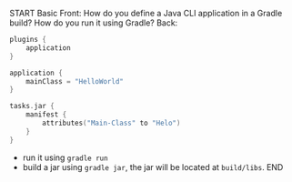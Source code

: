 START
Basic
Front: 
How do you define a Java CLI application in a Gradle build? How do you run it using Gradle?
Back: 
```kotlin
plugins {
    application
}

application {
    mainClass = "HelloWorld"
}

tasks.jar {
    manifest {
        attributes("Main-Class" to "Helo")
    }
}
```

- run it using `gradle run`
- build a jar using `gradle jar`, the jar will be located at `build/libs`.
END
